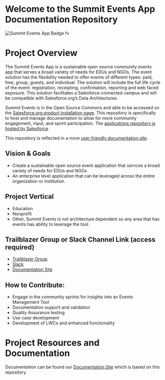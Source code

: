 # Welcome to the Summit Events App Documentation Repository

![Summit Events App Badge fv](https://github.com/SFDO-Community-Sprints/summit-events-app-documentation/assets/123771828/1649e5b5-98fc-4e45-aab8-9ab321a2b9a2)


# Project Overview
The Summit Events App is a sustainable open source community events app that serves a broad variety of needs for EDUs and NGOs. The event solution has the flexibility needed to offer events of different types: paid, free, group, guests, and individual. The solution will include the full life cycle of the event: registration, receipting, confirmation, reporting and web faced exposure. This solution facilitates a Salesforce connected campus and will be compatible with Salesforce.org’s Data Architectures.

Summit Events is in the Open Source Commons and able to be accessed on the [Salesforce.org product installation page](https://install.salesforce.org/products#open-source-commons). This repository is specifically to host and manage documentation to allow for more community engagement, input, and sprint participation. The [applications repository is hosted by Salesforce](https://github.com/SFDO-Community/Summit-Events-App).

This repository is reflected in a more [user friendly documentation site](https://sfdo-community-sprints.github.io/summit-events-app-documentation/).

## Vision & Goals
* Create a sustainable open source event application that servces a broad variety of needs for EDUs and NGOs
* An enterprise level application that can be leveraged across the entire organization or institution.

## Project Vertical
- Education
- Nonprofit
- Other, Summit Events is not architecture dependent so any area that has events has ability to leverage the tool.

## Trailblazer Group or Slack Channel Link (access required)
- [Trailblazer Group](https://trailhead.salesforce.com/trailblazer-community/groups/0F94S000000kHi2SAE?tab=discussion&sort=LAST_MODIFIED_DATE_DESC)
- [Slack](https://salesforce-external.slack.com/archives/C0292EN0423)
- [Documentation Site](https://sfdo-community-sprints.github.io/summit-events-app-documentation/)


## How to Contribute:
- Engage in the community sprints for insights into an Events Management Tool
- Documentation support and validation
- Quality Assurance testing
- Use case development
- Development of LWCs and enhanced functionality

# Project Resources and Documentation
Documentation can be found our [Documentation Site](https://sfdo-community-sprints.github.io/summit-events-app-documentation/) which is based on this repository.
